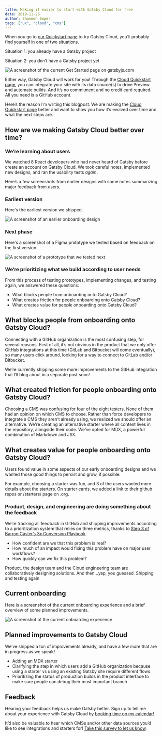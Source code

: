 ```yaml
---
title: Making it easier to start with Gatsby Cloud for free
date: 2019-11-25
author: Shannon Soper
tags: ["ux", "cloud", "cms"]
---
```


When you go to [our Quickstart page](https://www.gatsbyjs.com/get-started/) to try Gatsby Cloud, you’ll probably find yourself in one of two situations.

Situation 1: you already have a Gatsby project

Situation 2: you don’t have a Gatsby project yet

![A screenshot of the current Get Started page on gatsbyjs.com](final-state.png)

Either way, Gatsby Cloud will work for you! Through the [Cloud Quickstart page](https://www.gatsbyjs.com/get-started/), you can integrate your site with its data source(s) to drive Preview and automate builds. And it’s no commitment and no credit card required. All you need is a GitHub account.

Here’s the reason I’m writing this blogpost. We are making the [Cloud Quickstart page](https://www.gatsbyjs.com/get-started/) better and want to show you how it’s evolved over time and what the next steps are.

## How are we making Gatsby Cloud better over time?

### We’re learning about users

We watched 8 React developers who had never heard of Gatsby before create an account on Gatsby Cloud. We took careful notes, implemented new designs, and ran the usability tests _again_.

Here’s a few screenshots from earlier designs with some notes summarizing major feedback from users.

### Earliest version

Here's the earliest version we shipped.

![A screenshot of an earlier onboarding design](first-phase.png)

### Next phase

Here's a screenshot of a Figma prototype we tested based on feedback on the first version.

![A screenshot of a prototype that we tested next](middle-option.png)

### We’re prioritizing what we build according to user needs

From this process of testing prototypes, implementing changes, and testing again, we answered these questions:

- What blocks people from onboarding onto Gatsby Cloud?
- What creates friction for people onboarding onto Gatsby Cloud?
- What creates value for people onboarding onto Gatsby Cloud?

## What blocks people from onboarding onto Gatsby Cloud?

Connecting with a GitHub organization is the most confusing step, for several reasons. First of all, it’s not obvious in the product that we only offer GitHub integrations at this time (GitLab and Bitbucket will come eventually), so many users click around, looking for a way to connect to GitLab and/or Bitbucket.

We’re currently shipping some more improvements to the GitHub integration that I’ll blog about in a separate post soon!

## What created friction for people onboarding onto Gatsby Cloud?

Choosing a CMS was confusing for four of the eight testers. None of them had an opinion on which CMS to choose. Rather than force developers to integrate a CMS they aren't already using, we realized we should offer an alternative. We're creating an alternative starter where all content lives in the repository, alongside their code. We've opted for MDX, a powerful combination of Markdown and JSX.

## What creates value for people onboarding onto Gatsby Cloud?

Users found value in some aspects of our early onboarding designs and we wanted those good things to persist and grow, if possible.

For example, choosing a starter was fun, and 3 of the users wanted more details about the starters. On starter cards, we added a link to their github repos or /starters/ page on .org.

### Product, design, and engineering are doing something about the feedback

We’re tracking all feedback in GitHub and shipping improvements according to a prioritization system that relies on three metrics, thanks to [Step 3 of Barron Caster’s 3x Conversion Playbook](https://medium.com/hackernoon/the-3x-conversion-playbook-3a9b954b937d).

- How confident are we that this problem is real?
- How much of an impact would fixing this problem have on major user workflows?
- How quickly can we fix this problem?

Product, the design team and the Cloud engineering team are collaboratively designing solutions. And then...yep, you guessed. Shipping and testing again.

## Current onboarding

Here is a screenshot of the current onboarding experience and a brief overview of some planned improvements.

![A screenshot of the current onboarding experience](final-state-comment.png)

## Planned improvements to Gatsby Cloud

We’ve shipped a ton of improvements already, and have a few more that are in progress as we speak!

- Adding an MDX starter
- Clarifying the step in which users add a GitHub organization because using a starter vs using an existing Gatsby site require different flows
- Prioritizing the status of production builds in the product interface to make sure people can debug their most important branch

## Feedback

Hearing your feedback helps us make Gatsby better. Sign up to tell me about your experience with Gatsby Cloud by [booking time on my calendar!](https://calendly.com/shannon-soper/gatsby-cloud-usability)

It’d also be valuable to hear which CMSs and/or other data sources you’d like to see integrations and starters for! [Take this survey to let us know](https://twitter.com/shannonb_ux/status/1199077543694893056).
